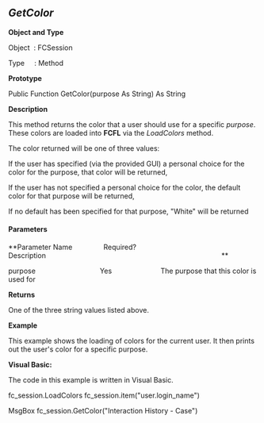 _GetColor_
----------

**Object and Type**

Object  : FCSession

Type     : Method

**Prototype**

Public Function GetColor(purpose As String) As String

**Description**

This method returns the color that a user should use for a specific _purpose_. These colors are loaded into **FCFL** via the _LoadColors_ method.

The color returned will be one of three values:

 If the user has specified (via the provided GUI) a personal choice for the color for the purpose, that color will be returned,

 If the user has not specified a personal choice for the color, the default color for that purpose will be returned,

 If no default has been specified for that purpose, "White" will be returned

#### Parameters
**Parameter Name                Required?             Description                                                                                          **

purpose                                 Yes                         The purpose that this color is used for

**Returns**

One of the three string values listed above.

**Example**

This example shows the loading of colors for the current user. It then prints out the user's color for a specific purpose.

**Visual Basic:**

The code in this example is written in Visual Basic.

fc_session.LoadColors fc_session.item("user.login_name")

MsgBox fc_session.GetColor("Interaction History - Case")